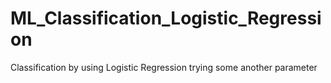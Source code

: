 # ML_Classification_Logistic_Regression
Classification by using Logistic Regression
trying some another parameter 
